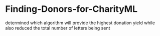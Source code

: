 # Finding-Donors-for-CharityML
determined which algorithm will provide the highest donation yield while also reduced the total number of letters being sent
